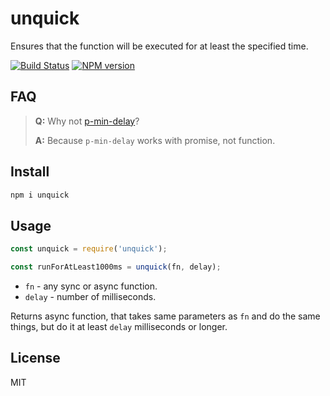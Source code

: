 # unquick

Ensures that the function will be executed for at least the specified time.

[![Build Status][travis-image]][travis-url]
[![NPM version][npm-image]][npm-url]

## FAQ

> __Q:__ Why not [p-min-delay](https://github.com/sindresorhus/p-min-delay#readme)?
>
> __A:__ Because `p-min-delay` works with promise, not function.

## Install

```bash
npm i unquick
```

## Usage

```js
const unquick = require('unquick');

const runForAtLeast1000ms = unquick(fn, delay);
```

* `fn` - any sync or async function.
* `delay` - number of milliseconds.

Returns async function, that takes same parameters as `fn` and do the same things, but do it at least `delay` milliseconds or longer.

## License

MIT

[npm-url]: https://npmjs.org/package/unquick
[npm-image]: https://badge.fury.io/js/unquick.svg
[travis-url]: https://travis-ci.org/astur/unquick
[travis-image]: https://travis-ci.org/astur/unquick.svg?branch=master